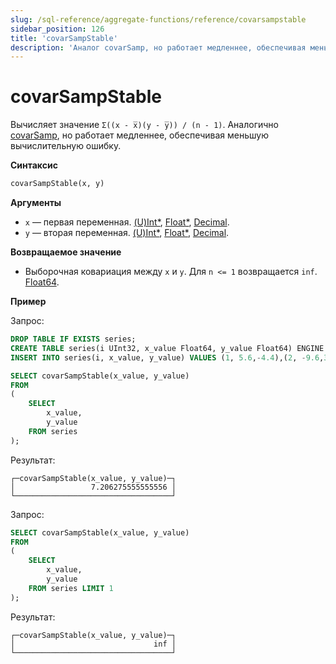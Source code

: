 ```yaml
---
slug: /sql-reference/aggregate-functions/reference/covarsampstable
sidebar_position: 126
title: 'covarSampStable'
description: 'Аналог covarSamp, но работает медленнее, обеспечивая меньшую вычислительную ошибку.'
---
```



# covarSampStable

Вычисляет значение `Σ((x - x̅)(y - y̅)) / (n - 1)`. Аналогично [covarSamp](../reference/covarsamp.md), но работает медленнее, обеспечивая меньшую вычислительную ошибку.

**Синтаксис**

```sql
covarSampStable(x, y)
```

**Аргументы**

- `x` — первая переменная. [(U)Int*](../../data-types/int-uint.md), [Float*](../../data-types/float.md), [Decimal](../../data-types/decimal.md).
- `y` — вторая переменная. [(U)Int*](../../data-types/int-uint.md), [Float*](../../data-types/float.md), [Decimal](../../data-types/decimal.md).

**Возвращаемое значение**

- Выборочная ковариация между `x` и `y`. Для `n <= 1` возвращается `inf`. [Float64](../../data-types/float.md).

**Пример**

Запрос:

```sql
DROP TABLE IF EXISTS series;
CREATE TABLE series(i UInt32, x_value Float64, y_value Float64) ENGINE = Memory;
INSERT INTO series(i, x_value, y_value) VALUES (1, 5.6,-4.4),(2, -9.6,3),(3, -1.3,-4),(4, 5.3,9.7),(5, 4.4,0.037),(6, -8.6,-7.8),(7, 5.1,9.3),(8, 7.9,-3.6),(9, -8.2,0.62),(10, -3,7.3);
```

```sql
SELECT covarSampStable(x_value, y_value)
FROM
(
    SELECT
        x_value,
        y_value
    FROM series
);
```

Результат:

```reference
┌─covarSampStable(x_value, y_value)─┐
│                 7.206275555555556 │
└───────────────────────────────────┘
```

Запрос:

```sql
SELECT covarSampStable(x_value, y_value)
FROM
(
    SELECT
        x_value,
        y_value
    FROM series LIMIT 1
);
```

Результат:

```reference
┌─covarSampStable(x_value, y_value)─┐
│                               inf │
└───────────────────────────────────┘
```
